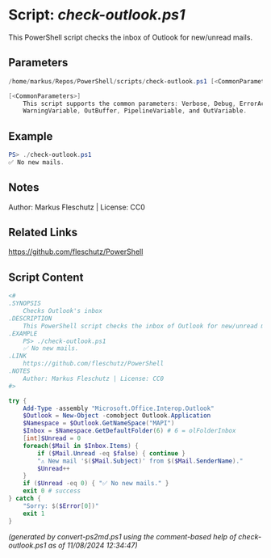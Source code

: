 Script: *check-outlook.ps1*
========================

This PowerShell script checks the inbox of Outlook for new/unread mails.

Parameters
----------
```powershell
/home/markus/Repos/PowerShell/scripts/check-outlook.ps1 [<CommonParameters>]

[<CommonParameters>]
    This script supports the common parameters: Verbose, Debug, ErrorAction, ErrorVariable, WarningAction, 
    WarningVariable, OutBuffer, PipelineVariable, and OutVariable.
```

Example
-------
```powershell
PS> ./check-outlook.ps1
✅ No new mails.

```

Notes
-----
Author: Markus Fleschutz | License: CC0

Related Links
-------------
https://github.com/fleschutz/PowerShell

Script Content
--------------
```powershell
<#
.SYNOPSIS
	Checks Outlook's inbox 
.DESCRIPTION
	This PowerShell script checks the inbox of Outlook for new/unread mails.
.EXAMPLE
	PS> ./check-outlook.ps1
	✅ No new mails.
.LINK
	https://github.com/fleschutz/PowerShell
.NOTES
	Author: Markus Fleschutz | License: CC0
#>

try {
	Add-Type -assembly "Microsoft.Office.Interop.Outlook"
	$Outlook = New-Object -comobject Outlook.Application
	$Namespace = $Outlook.GetNameSpace("MAPI")
	$Inbox = $Namespace.GetDefaultFolder(6) # 6 = olFolderInbox
	[int]$Unread = 0
	foreach($Mail in $Inbox.Items) {
		if ($Mail.Unread -eq $false) { continue }
		"⚠️ New mail '$($Mail.Subject)' from $($Mail.SenderName)."
		$Unread++
	}
	if ($Unread -eq 0) { "✅ No new mails." }
	exit 0 # success
} catch {
	"Sorry: $($Error[0])"
	exit 1
}
```

*(generated by convert-ps2md.ps1 using the comment-based help of check-outlook.ps1 as of 11/08/2024 12:34:47)*
